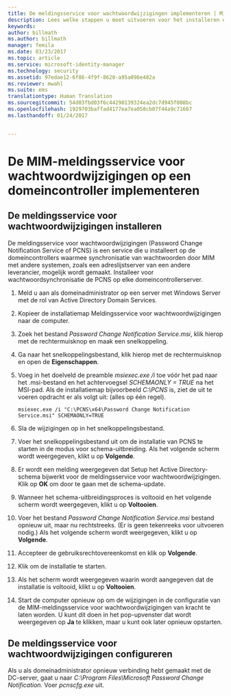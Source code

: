 ```yaml
---
title: De meldingsservice voor wachtwoordwijzigingen implementeren | Microsoft Docs
description: Lees welke stappen u moet uitvoeren voor het installeren en configureren van de MIM-meldingsservice voor wachtwoordwijzigingen op uw domeincontroller.
keywords: 
author: billmath
ms.author: billmath
manager: femila
ms.date: 03/23/2017
ms.topic: article
ms.service: microsoft-identity-manager
ms.technology: security
ms.assetid: 97edae12-6f86-4f9f-8620-a95a096e482a
ms.reviewer: mwahl
ms.suite: ems
translationtype: Human Translation
ms.sourcegitcommit: 54d03fbd03f6c44298139324ea2dc7d945f008bc
ms.openlocfilehash: 1929703baffad4177ea7ea058cb07f44a9c71667
ms.lasthandoff: 01/24/2017


---
```


# <a name="deploy-the-mim-password-change-notification-service-on-a-domain-controller"></a>De MIM-meldingsservice voor wachtwoordwijzigingen op een domeincontroller implementeren

## <a name="install-the-password-change-notification-service"></a>De meldingsservice voor wachtwoordwijzigingen installeren
De meldingsservice voor wachtwoordwijzigingen (Password Change Notification Service of PCNS) is een service die u installeert op de domeincontrollers waarmee synchronisatie van wachtwoorden door MIM met andere systemen, zoals een adreslijstserver van een andere leverancier, mogelijk wordt gemaakt. Installeer voor wachtwoordsynchronisatie de PCNS op elke domeincontrollerserver.

1.  Meld u aan als domeinadministrator op een server met Windows Server met de rol van Active Directory Domain Services.

2.  Kopieer de installatiemap Meldingsservice voor wachtwoordwijzigingen naar de computer.

3.  Zoek het bestand *Password Change Notification Service.msi*, klik hierop met de rechtermuisknop en maak een snelkoppeling.

4.  Ga naar het snelkoppelingsbestand, klik hierop met de rechtermuisknop en open de **Eigenschappen**.

5.  Voeg in het doelveld de preamble *msiexec.exe /i* toe vóór het pad naar het .msi-bestand en het achtervoegsel *SCHEMAONLY = TRUE* na het MSI-pad. Als de installatiemap bijvoorbeeld *C:\PCNS* is, ziet de uit te voeren opdracht er als volgt uit: (alles op één regel).

    ```
    msiexec.exe /i "C:\PCNS\x64\Password Change Notification Service.msi" SCHEMAONLY=TRUE
    ```

6.  Sla de wijzigingen op in het snelkoppelingsbestand.

7.  Voer het snelkoppelingsbestand uit om de installatie van PCNS te starten in de modus voor schema-uitbreiding. Als het volgende scherm wordt weergegeven, klikt u op **Volgende**.

8.  Er wordt een melding weergegeven dat Setup het Active Directory-schema bijwerkt voor de meldingsservice voor wachtwoordwijzigingen. Klik op **OK** om door te gaan met de schema-update.

9. Wanneer het schema-uitbreidingsproces is voltooid en het volgende scherm wordt weergegeven, klikt u op **Voltooien**.

10. Voer het bestand *Password Change Notification Service.msi* bestand opnieuw uit, maar nu rechtstreeks. (Er is geen tekenreeks voor uitvoeren nodig.)  Als het volgende scherm wordt weergegeven, klikt u op **Volgende**.

11. Accepteer de gebruiksrechtovereenkomst en klik op **Volgende**.

12. Klik om de installatie te starten.

13. Als het scherm wordt weergegeven waarin wordt aangegeven dat de installatie is voltooid, klikt u op **Voltooien**.

14. Start de computer opnieuw op om de wijzigingen in de configuratie van de MIM-meldingsservice voor wachtwoordwijzigingen van kracht te laten worden. U kunt dit doen in het pop-upvenster dat wordt weergegeven op **Ja** te klikken, maar u kunt ook later opnieuw opstarten.

## <a name="configuring-the-password-change-notification-service"></a>De meldingsservice voor wachtwoordwijzigingen configureren
Als u als domeinadministrator opnieuw verbinding hebt gemaakt met de DC-server, gaat u naar *C:\Program Files\Microsoft Password Change Notification.* Voer *pcnscfg.exe* uit.

